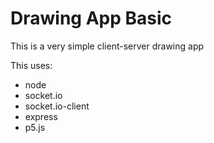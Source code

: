 # Drawing App Basic
This is a very simple client-server drawing app

This uses:
- node
- socket.io
- socket.io-client
- express
- p5.js